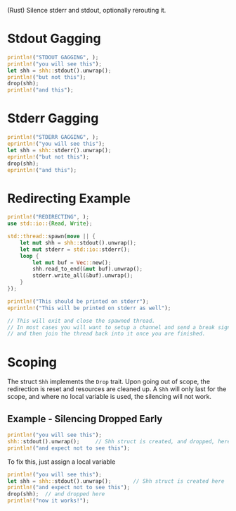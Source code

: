 (Rust) Silence stderr and stdout, optionally rerouting it.

# Stdout Gagging
```rust
println!("STDOUT GAGGING", );
println!("you will see this");
let shh = shh::stdout().unwrap();
println!("but not this");
drop(shh);
println!("and this");
```

# Stderr Gagging
```rust
println!("STDERR GAGGING", );
eprintln!("you will see this");
let shh = shh::stderr().unwrap();
eprintln!("but not this");
drop(shh);
eprintln!("and this");
```

# Redirecting Example
```rust
println!("REDIRECTING", );
use std::io::{Read, Write};

std::thread::spawn(move || {
	let mut shh = shh::stdout().unwrap();
	let mut stderr = std::io::stderr();
	loop {
		let mut buf = Vec::new();
		shh.read_to_end(&mut buf).unwrap();
		stderr.write_all(&buf).unwrap();
	}
});

println!("This should be printed on stderr");
eprintln!("This will be printed on stderr as well");

// This will exit and close the spawned thread.
// In most cases you will want to setup a channel and send a break signal to the loop,
// and then join the thread back into it once you are finished.
```

# Scoping

The struct `Shh` implements the `Drop` trait. Upon going out of scope, the redirection is reset and resources are cleaned up. A `Shh` will only last for the scope, and where no local variable is used, the silencing will not work.

## Example - Silencing Dropped Early
```rust
println!("you will see this");
shh::stdout().unwrap();		// Shh struct is created, and dropped, here
println!("and expect not to see this");
```

To fix this, just assign a local variable
```rust
println!("you will see this");
let shh = shh::stdout().unwrap();		// Shh struct is created here
println!("and expect not to see this");
drop(shh);	// and dropped here
println!("now it works!");
```

